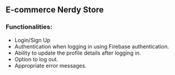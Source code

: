 ## E-commerce Nerdy Store

### Functionalities:

- Login/Sign Up
- Authentication when logging in using Firebase authentication.
- Ability to update the profile details after logging in.
- Option to log out.
- Appropriate error messages.
